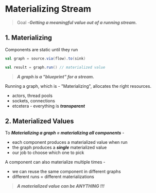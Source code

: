 # Materializing Stream

> Goal -***Getting a meaningful value out of a running stream.***

## 1. Materializing

Components are static until they run

```scala
val graph = source.via(flow).to(sink)

val result = graph.run() // materialized value
```

> ***A graph is a "blueprint" for a stream.***

Running a graph, which is - "Materializing", allocates the right resources.

* actors, thread pools
* sockets, connections
* etcetera - everything is ***transparent***

## 2. Materialized Values

To ***Materializing a graph = materializing all components*** -

* each component produces a materialized value when run
* the graph produces a ***single*** materialized value
* our job to choose which one to pick

A component can also materialize multiple times -

* we can reuse the same component in different graphs
* different runs = different materializations

> ***A materialized value can be ANYTHING !!!***

